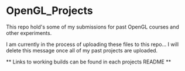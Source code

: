 # OpenGL_Projects
This repo hold's some of my submissions for past OpenGL courses and other experiments.

I am currently in the process of uploading these files to this repo... I will delete this message once all of my past projects are uploaded.

** Links to working builds can be found in each projects README **
